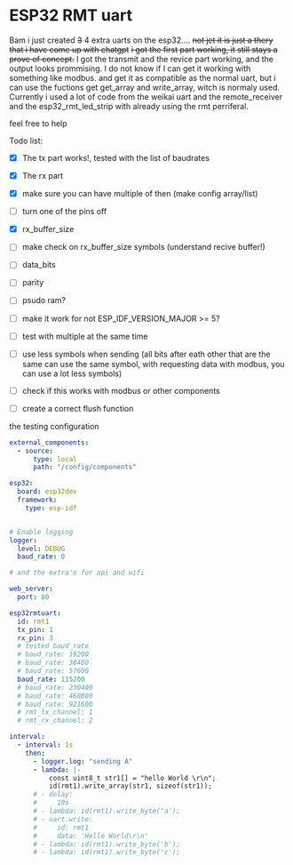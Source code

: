 # ESP32 RMT uart

Bam i just created ~~3~~ 4 extra uarts on the esp32....
~~not jet it is just a thery that i have come up with chatgpt~~
~~i got the first part working, it still stays a prove of concept.~~
I got the transmit and the revice part working, and the output looks prommising.
I do not know if I can get it working with something like modbus. and get it as compatible as the normal uart, but i can use the fuctions get get_array and write_array, witch is normaly used.
Currently i used a lot of code from the weikai uart and the remote_receiver and the esp32_rmt_led_strip with already using the rmt perriferal.

feel free to help

Todo list:
- [x] The tx part works!, tested with the list of baudrates
- [x] The rx part 
- [x] make sure you can have multiple of then (make config array/list)
- [ ] turn one of the pins off
- [x] rx_buffer_size 
- [ ] make check on rx_buffer_size symbols (understand recive buffer!)
- [ ] data_bits 
- [ ] parity 
- [ ] psudo ram?
 -[ ] make it work for not ESP_IDF_VERSION_MAJOR >= 5?
- [ ] test with multiple at the same time
- [ ] use less symbols when sending (all bits after eath other that are the same can use the same symbol, with requesting data with modbus, you can use a lot less symbols)
- [ ] check if this works with modbus or other components
- [ ] create a correct flush function


the testing configuration
```yaml
external_components:
  - source:
      type: local
      path: "/config/components"

esp32:
  board: esp32dev
  framework:
    type: esp-idf


# Enable logging
logger:
  level: DEBUG 
  baud_rate: 0

# and the extra's for api and wifi

web_server:
  port: 80

esp32rmtuart:
  id: rmt1
  tx_pin: 1
  rx_pin: 3
  # tested baud_rate
  # baud_rate: 19200
  # baud_rate: 38400
  # baud_rate: 57600
  baud_rate: 115200
  # baud_rate: 230400
  # baud_rate: 460800
  # baud_rate: 921600
  # rmt_tx_channel: 1
  # rmt_rx_channel: 2

interval:
  - interval: 1s
    then:
      - logger.log: "sending A"
      - lambda: |-
          const uint8_t str1[] = "hello World \r\n";
          id(rmt1).write_array(str1, sizeof(str1));
      # - delay: 
      #     10s
      # - lambda: id(rmt1).write_byte('a');
      # - uart.write: 
      #     id: rmt1
      #     data: 'Hello World\r\n'
      # - lambda: id(rmt1).write_byte('b');
      # - lambda: id(rmt1).write_byte('c');
```
